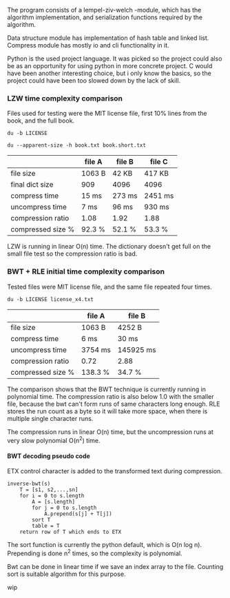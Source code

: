 The program consists of a lempel-ziv-welch -module, which has the algorithm
implementation, and serialization functions required by the algorithm.

Data structure module has implementation of hash table and linked list.
Compress module has mostly io and cli functionality in it.

Python is the used project language. It was picked so the project could also be
as an opportunity for using python in more concrete project. C would have been
another interesting choice, but i only know the basics, so the project could
have been too slowed down by the lack of skill.

### LZW time complexity comparison

Files used for testing were the MIT license file, first 10% lines from the
book, and the full book.

`du -b LICENSE`

`du --apparent-size -h book.txt book.short.txt`

|                      | file A      | file B      | file C      |
| -------------------- | ----------- | ----------- | ----------- |
| file size            | 1063 B      | 42 KB       | 417 KB      |
| final dict size      | 909         | 4096        | 4096        |
| compress time        | 15 ms       | 273 ms      | 2451 ms     |
| uncompress time      | 7 ms        | 96 ms       | 930 ms      |
| compression ratio    | 1.08        | 1.92        | 1.88        |
| compressed size %    | 92.3 %      | 52.1 %      | 53.3 %      |

LZW is running in linear O(n) time. The dictionary doesn't get full on the
small file test so the compression ratio is bad.

### BWT + RLE initial time complexity comparison

Tested files were MIT license file, and the same file repeated four times.

`du -b LICENSE license_x4.txt`

|                      | file A      | file B      |
| -------------------- | ----------- | ----------- |
| file size            | 1063 B      | 4252 B      |
| compress time        | 6 ms        | 30 ms       |
| uncompress time      | 3754 ms     | 145925 ms   |
| compression ratio    | 0.72        | 2.88        |
| compressed size %    | 138.3 %     | 34.7 %      |


The comparison shows that the BWT technique is currently running in polynomial time.
The compression ratio is also below 1.0 with the smaller file, because the bwt
can't form runs of same characters long enough. RLE stores the run count as a byte
so it will take more space, when there is multiple single character runs.

The compression runs in linear O(n) time, but the uncompression runs at very slow
polynomial O(n<sup>2</sup>) time.

#### BWT decoding pseudo code

ETX control character is added to the transformed text during compression.

```
inverse-bwt(s)
    T = [s1, s2,...,sn]
    for i = 0 to s.length
        A = [s.length]
        for j = 0 to s.length
            A.prepend(s[j] + T[j])
        sort T
        table = T
    return row of T which ends to ETX
```

The sort function is currently the python default, which is O(n log n).
Prepending is done n<sup>2</sup> times, so the complexity is polynomial.

Bwt can be done in linear time if we save an index array to the file.
Counting sort is suitable algorithm for this purpose.

wip
